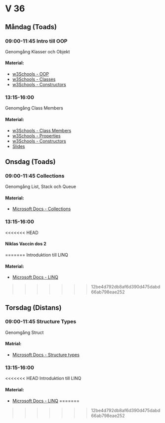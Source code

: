 # V 36
## Måndag (Toads)
### 09:00-11:45 Intro till OOP
Genomgång Klasser och Objekt
#### Material:
* [w3Schools - OOP](https://www.w3schools.com/cs/cs_oop.php)
* [w3Schools - Classes](https://www.w3schools.com/cs/cs_classes.php)
* [w3Schools - Constructors](https://www.w3schools.com/cs/cs_constructors.php)
### 13:15-16:00
Genomgång Class Members
#### Material:
* [w3Schools - Class Members](https://www.w3schools.com/cs/cs_class_members.php)
* [w3Schools - Properties](https://www.w3schools.com/cs/cs_properties.php)
* [w3Schools - Constructors](https://www.w3schools.com/cs/cs_constructors.php)
* [Slides](./Slides/Slides-V36-1.pdf)
## Onsdag (Toads)
### 09:00-11:45 Collections
Genomgång List, Stack och Queue
#### Material:
* [Microsoft Docs - Collections](https://docs.microsoft.com/en-us/dotnet/csharp/programming-guide/concepts/collections)
### 13:15-16:00
<<<<<<< HEAD
#### Niklas Vaccin dos 2
=======
Introduktion till LINQ
#### Material:
* [Microsoft Docs - LINQ](https://docs.microsoft.com/en-us/dotnet/csharp/programming-guide/concepts/linq/)
>>>>>>> 12be4d792db8af6d390d475dabd66ab798eae252
## Torsdag (Distans)
### 09:00-11:45 Structure Types
Genomgång Struct
#### Matrial:
* [Microsoft Docs - Structure types](https://docs.microsoft.com/en-us/dotnet/csharp/language-reference/builtin-types/struct)
### 13:15-16:00
<<<<<<< HEAD
Introduktion till LINQ
#### Material:
* [Microsoft Docs - LINQ](https://docs.microsoft.com/en-us/dotnet/csharp/programming-guide/concepts/linq/)
=======
>>>>>>> 12be4d792db8af6d390d475dabd66ab798eae252
